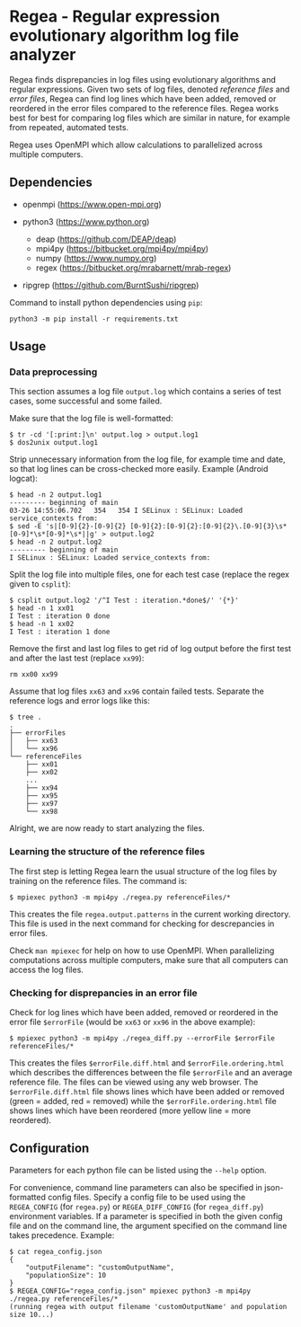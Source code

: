 # Regea - Regular expression evolutionary algorithm log file analyzer

Regea finds disprepancies in log files using evolutionary algorithms and regular expressions. Given two sets of log files, denoted *reference files* and *error files*, Regea can find log lines which have been added, removed or reordered in the error files compared to the reference files. Regea works best for best for comparing log files which are similar in nature, for example from repeated, automated tests.

Regea uses OpenMPI which allow calculations to parallelized across multiple computers.


## Dependencies

* openmpi (https://www.open-mpi.org)

* python3 (https://www.python.org)
    * deap (https://github.com/DEAP/deap)
    * mpi4py (https://bitbucket.org/mpi4py/mpi4py)
    * numpy (https://www.numpy.org)
    * regex (https://bitbucket.org/mrabarnett/mrab-regex)

* ripgrep (https://github.com/BurntSushi/ripgrep)

Command to install python dependencies using `pip`:
```
python3 -m pip install -r requirements.txt
```

## Usage

### Data preprocessing

This section assumes a log file `output.log` which contains a series of test cases, some successful and some failed.

Make sure that the log file is well-formatted:
```
$ tr -cd '[:print:]\n' output.log > output.log1
$ dos2unix output.log1
```

Strip unnecessary information from the log file, for example time and date, so that log lines can be cross-checked more easily. Example (Android logcat):
```
$ head -n 2 output.log1
--------- beginning of main
03-26 14:55:06.702   354   354 I SELinux : SELinux: Loaded service_contexts from:
$ sed -E 's|[0-9]{2}-[0-9]{2} [0-9]{2}:[0-9]{2}:[0-9]{2}\.[0-9]{3}\s*[0-9]*\s*[0-9]*\s*||g' > output.log2
$ head -n 2 output.log2
--------- beginning of main
I SELinux : SELinux: Loaded service_contexts from:
```

Split the log file into multiple files, one for each test case (replace the regex given to `csplit`):
```
$ csplit output.log2 '/^I Test : iteration.*done$/' '{*}'
$ head -n 1 xx01
I Test : iteration 0 done
$ head -n 1 xx02
I Test : iteration 1 done
```

Remove the first and last log files to get rid of log output before the first test and after the last test (replace `xx99`):
```
rm xx00 xx99
```

Assume that log files `xx63` and `xx96` contain failed tests. Separate the reference logs and error logs like this:
```
$ tree .
.
├── errorFiles
│   ├── xx63
│   └── xx96
└── referenceFiles
    ├── xx01
    ├── xx02
    ...
    ├── xx94
    ├── xx95
    ├── xx97
    └── xx98
```

Alright, we are now ready to start analyzing the files.


### Learning the structure of the reference files

The first step is letting Regea learn the usual structure of the log files by training on the reference files. The command is:
```
$ mpiexec python3 -m mpi4py ./regea.py referenceFiles/*
```
This creates the file `regea.output.patterns` in the current working directory. This file is used in the next command for checking for descrepancies in error files.

Check `man mpiexec` for help on how to use OpenMPI. When parallelizing computations across multiple computers, make sure that all computers can access the log files.

### Checking for disprepancies in an error file

Check for log lines which have been added, removed or reordered in the error file `$errorFile` (would be `xx63` or `xx96` in the above example):
```
$ mpiexec python3 -m mpi4py ./regea_diff.py --errorFile $errorFile referenceFiles/*
```
This creates the files `$errorFile.diff.html` and `$errorFile.ordering.html` which describes the differences between the file `$errorFile` and an average reference file. The files can be viewed using any web browser. The `$errorFile.diff.html` file shows lines which have been added or removed (green = added, red = removed) while the `$errorFile.ordering.html` file shows lines which have been reordered (more yellow line = more reordered).

## Configuration

Parameters for each python file can be listed using the `--help` option.

For convenience, command line parameters can also be specified in json-formatted config files. Specify a config file to be used using the `REGEA_CONFIG` (for `regea.py`) or `REGEA_DIFF_CONFIG` (for `regea_diff.py`) environment variables. If a parameter is specified in both the given config file and on the command line, the argument specified on the command line takes precedence. Example:

```
$ cat regea_config.json
{
    "outputFilename": "customOutputName",
    "populationSize": 10
}
$ REGEA_CONFIG="regea_config.json" mpiexec python3 -m mpi4py ./regea.py referenceFiles/*
(running regea with output filename 'customOutputName' and population size 10...)
```
